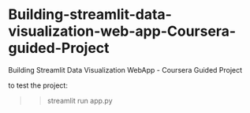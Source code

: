 # Building-streamlit-data-visualization-web-app-Coursera-guided-Project
 Building Streamlit Data Visualization WebApp - Coursera Guided Project

 to test the project:
 >>streamlit run app.py
